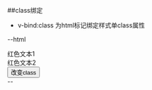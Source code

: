 ##class绑定

* v-bind:class
 为html标记绑定样式单class属性

 --html
<!DOCTYPE html>
<html lang="en">
<head>
    <meta charset="UTF-8">
    <meta name="viewport" content="width-device-width,initial-scale=1">
    <script src="https://unpkg.com/vue@2.6.10/dist/vue.js"></script>
    <title>lesson10-class绑定</title>
    <style>
            .active{
                color: red;
            }
        </style>
</head>
<body>
<div id="myApp">
    <div v-bind:class="{active:isActive}">红色文本1</div>
    <div :class="{active:isActive}">红色文本2</div>
    <button @click="btnClick">改变class</button>
</div>
    <script>
        var myApp = new Vue({
            el: "#myApp",
            data: {
                isActive: true,
            },
            methods: {
                btnClick: function () {
                    this.isActive = false;
                },
            },
        });
    </script>
</body>
</html>
 --